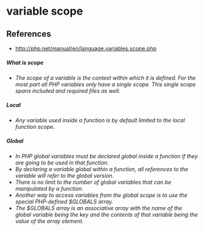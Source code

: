 # variable scope

## References
* http://php.net/manual/en/language.variables.scope.php

##### What is scope
* *The scope of a variable is the context within which it is defined. For the most part all PHP variables only have a single scope. This single scope spans included and required files as well.*

##### Local
* *Any variable used inside a function is by default limited to the local function scope.*

##### Global
* *In PHP global variables must be declared global inside a function if they are going to be used in that function.*
* *By declaring a variable global within a function, all references to the variable will refer to the global version.* 
* *There is no limit to the number of global variables that can be manipulated by a function.*
* *Another way to access variables from the global scope is to use the special PHP-defined $GLOBALS array.*
* *The $GLOBALS array is an associative array with the name of the global variable being the key and the contents of that variable being the value of the array element.*
